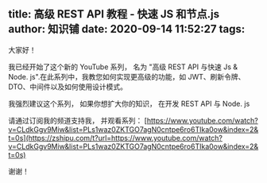 
title: 高级 REST API 教程 - 快速 JS 和节点.js
author: 知识铺
date: 2020-09-14 11:52:27
tags: 
---
 大家好！

我已经开始了这个新的 YouTube 系列， 名为 "高级 REST API 与快速 Js & Node. js".在此系列中，我教您如何实现更高级的功能，如 JWT、刷新令牌、DTO、中间件以及如何使用设计模式。

我强烈建议这个系列， 如果你想扩大你的知识， 在开发 REST API 与 Node. js

请通过订阅我的频道支持我， 并观看系列： [https://www.youtube.com/watch?v=CLdkGgv9Miw&list=PLs1waz0ZKTGO7agN0cntpe6ro6TIka0ow&index=2&t=0s](https://zshipu.com/t?url=https://www.youtube.com/watch?v=CLdkGgv9Miw&list=PLs1waz0ZKTGO7agN0cntpe6ro6TIka0ow&index=2&t=0s)

谢谢！
